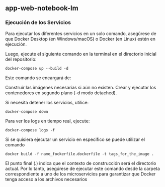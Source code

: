 ## app-web-notebook-lm
### Ejecución de los Servicios
Para ejecutar los diferentes servicios en un solo comando, asegúrese de que Docker Desktop (en Windows/macOS) o Docker (en Linux) estén en ejecución.

Luego, ejecute el siguiente comando en la terminal en el directorio inicial del repositorio:
```
docker-compose up --build -d
```
Este comando se encargará de:

Construir las imágenes necesarias si aún no existen.
Crear y ejecutar los contenedores en segundo plano (-d modo detached).

Si necesita detener los servicios, utilice:
```
docker-compose down
```
Para ver los logs en tiempo real, ejecute:
```
docker-compose logs -f
```
Si se quisiera ejecutar un servicio en especifico se puede utilizar el comando 
```
docker build -f name_fockerfile.dockerfile -t tags_for_the_image . 
```
El punto final (.) indica que el contexto de construcción será el directorio actual. Por lo tanto, asegúrese de ejecutar este comando desde la carpeta correspondiente a uno de los microservicios para garantizar que Docker tenga acceso a los archivos necesarios
